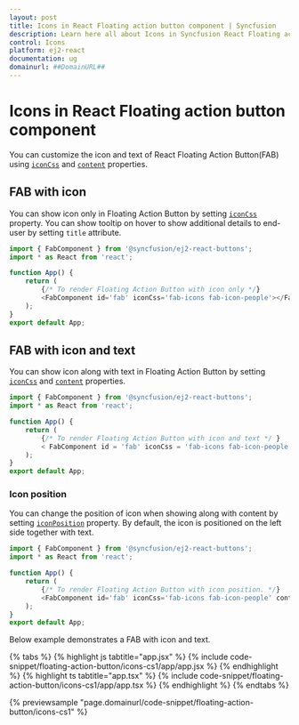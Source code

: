 ```yaml
---
layout: post
title: Icons in React Floating action button component | Syncfusion
description: Learn here all about Icons in Syncfusion React Floating action button component of Syncfusion Essential JS 2 and more.
control: Icons 
platform: ej2-react
documentation: ug
domainurl: ##DomainURL##
---
```


# Icons in React Floating action button component

You can customize the icon and text of React Floating Action Button(FAB) using [`iconCss`](https://ej2.syncfusion.com/react/documentation/api/floating-action-button/fab/#iconcss) and [`content`](https://ej2.syncfusion.com/react/documentation/api/floating-action-button/fab/#content) properties.

## FAB with icon

You can show icon only in Floating Action Button by setting [`iconCss`](https://ej2.syncfusion.com/react/documentation/api/floating-action-button/fab/#iconcss) property. You can show tooltip on hover to show additional details to end-user by setting `title` attribute.

```ts
import { FabComponent } from '@syncfusion/ej2-react-buttons';
import * as React from 'react';

function App() {
    return (
        {/* To render Floating Action Button with icon only */}
        <FabComponent id='fab' iconCss='fab-icons fab-icon-people'></FabComponent>
    );
}
export default App;
```

## FAB with icon and text

You can show icon along with text in Floating Action Button by setting [`iconCss`](https://ej2.syncfusion.com/react/documentation/api/floating-action-button/fab/#iconcss) and [`content`](https://ej2.syncfusion.com/react/documentation/api/floating-action-button/fab/#content) properties.

```ts
import { FabComponent } from '@syncfusion/ej2-react-buttons';
import * as React from 'react';

function App() {
    return (
        {/* To render Floating Action Button with icon and text */ }
        < FabComponent id = 'fab' iconCss = 'fab-icons fab-icon-people' content = 'Contacts' ></FabComponent >
    );
}
export default App;
```

### Icon position

You can change the position of icon when showing along with content by setting [`iconPosition`](https://ej2.syncfusion.com/react/documentation/api/floating-action-button/fab/#iconposition) property. By default, the icon is positioned on the left side together with text.

```ts
import { FabComponent } from '@syncfusion/ej2-react-buttons';
import * as React from 'react';

function App() {
    return (
        {/* To render Floating Action Button with icon position. */}
        <FabComponent id='fab' iconCss='fab-icons fab-icon-people' content='Contacts' iconPosition='Right'></FabComponent>
    );
}
export default App;
```

Below example demonstrates a FAB with icon and text.

{% tabs %}
{% highlight js tabtitle="app.jsx" %}
{% include code-snippet/floating-action-button/icons-cs1/app/app.jsx %}
{% endhighlight %}
{% highlight ts tabtitle="app.tsx" %}
{% include code-snippet/floating-action-button/icons-cs1/app/app.tsx %}
{% endhighlight %}
{% endtabs %}

 {% previewsample "page.domainurl/code-snippet/floating-action-button/icons-cs1" %}
